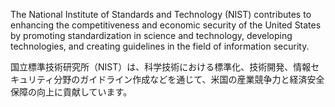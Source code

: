 
The National Institute of Standards and Technology (NIST) contributes to enhancing the competitiveness and economic security of the United States by promoting standardization in science and technology, developing technologies, and creating guidelines in the field of information security.

国立標準技術研究所（NIST）は、科学技術における標準化、技術開発、情報セキュリティ分野のガイドライン作成などを通じて、米国の産業競争力と経済安全保障の向上に貢献しています。﻿
